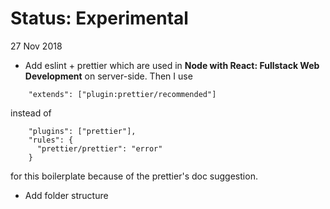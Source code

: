 # Status: Experimental
27 Nov 2018
- Add eslint + prettier which are used in **Node with React: Fullstack Web Development** on server-side. Then I use
```
    "extends": ["plugin:prettier/recommended"]
```
instead of
```
    "plugins": ["prettier"],
    "rules": {
      "prettier/prettier": "error"
    }
```
for this boilerplate because of the prettier's doc suggestion.
- Add folder structure
